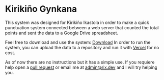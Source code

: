 # Kirikiño Gynkana
This system was designed for Kirikiño Ikastola in order to make a quick punctuation system connected between a web server that counted the total points and sent the data to a Google Drive spreadsheet.

Feel free to download and use the system: [Download](https://github.com/Rixzty/kirikinogynkana/releases/tag/BETA) In order to run the system, you can upload the data to a repository and run it with [Vercel](https://vercel.com) for no cost.

As of now there are no instructions but it has a simple use. If you requiere help open a [pull request](https://github.com/Rixzty/kirikinogynkana/pulls) or email me at admin@rix.dev and I will try helping you.
